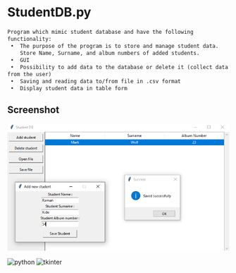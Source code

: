 
# StudentDB.py


    Program which mimic student database and have the following functionality:
     •  The purpose of the program is to store and manage student data. 
        Store Name, Surname, and album numbers of added students.
     •  GUI
     •  Possibility to add data to the database or delete it (collect data from the user)
     •  Saving and reading data to/from file in .csv format
     •  Display student data in table form

## Screenshot

![App Screenshot](2img.PNG)



![python](https://img.shields.io/badge/Python-3776AB.svg?style=flat&logo=python&logoColor=white)
![tkinter](https://img.shields.io/badge/tkinter-8A2E2)

